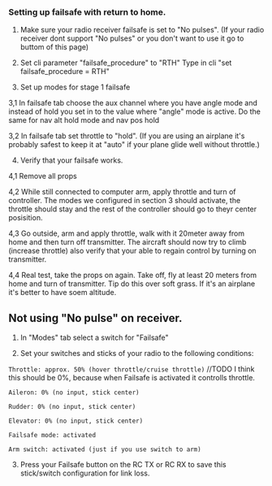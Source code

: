 ### Setting up failsafe with return to home.

1. Make sure your radio receiver failsafe is set to "No pulses". (If your radio receiver dont support "No pulses" or you don't want to use it go to buttom of this page)

2. Set cli parameter "failsafe_procedure" to "RTH"
Type in cli "set failsafe_procedure = RTH"

3. Set up modes for stage 1 failsafe

 3,1 In failsafe tab choose the aux channel where you have angle mode and instead of hold you set in to the value where "angle" mode is active.
Do the same for nav alt hold mode and nav pos hold

 3,2 In failsafe tab set throttle to "hold". (If you are using an airplane it's probably safest to keep it at "auto" if your plane glide well without throttle.)


4. Verify that your failsafe works. 

 4,1 Remove all props

 4,2 While still connected to computer arm, apply throttle and turn of controller. The modes we configured in section 3 should activate, the throttle should stay and the rest of the controller should go to theyr center posisition.

 4,3 Go outside, arm and apply throttle, walk with it 20meter away from home and then turn off transmitter. The aircraft should now try to climb (increase throttle) also verify that your able to regain control by turning on transmitter.

 4,4 Real test, take the props on again. Take off, fly at least 20 meters from home and turn of transmitter. Tip do this over soft grass. If it's an airplane it's better to have soem altitude.

## Not using "No pulse" on receiver.
1. In "Modes" tab select a switch for "Failsafe"

2. Set your switches and sticks of your radio to the following conditions:  

 `Throttle: approx. 50% (hover throttle/cruise throttle)`  //TODO I think this should be 0%, because when Failsafe is activated it controlls throttle.

 `Aileron: 0% (no input, stick center)`  

 `Rudder: 0% (no input, stick center)`  

 `Elevator: 0% (no input, stick center)`  

 `Failsafe mode: activated`  

 `Arm switch: activated (just if you use switch to arm)`  

3. Press your Failsafe button on the RC TX or RC RX to save this stick/switch configuration for link loss.